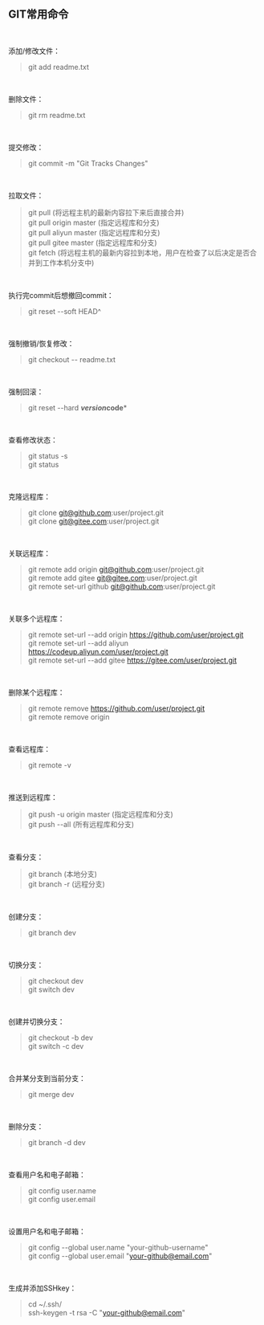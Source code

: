 ## GIT常用命令 ##

<br>

添加/修改文件：
> git add readme.txt

<br>

删除文件：
> git rm readme.txt

<br>

提交修改：
> git commit -m "Git Tracks Changes"

<br>

拉取文件：
> git pull               (将远程主机的最新内容拉下来后直接合并)  
> git pull origin master (指定远程库和分支)  
> git pull aliyun master (指定远程库和分支)  
> git pull gitee  master (指定远程库和分支)  
> git fetch              (将远程主机的最新内容拉到本地，用户在检查了以后决定是否合并到工作本机分支中)

<br>

执行完commit后想撤回commit：
> git reset --soft HEAD^

<br>

强制撤销/恢复修改：
> git checkout -- readme.txt

<br>

强制回滚：
> git reset --hard ***version*code***

<br>

查看修改状态：
> git status -s  
> git status

<br>

克隆远程库：
> git clone git@github.com:user/project.git  
> git clone git@gitee.com:user/project.git

<br>

关联远程库：
> git remote add     origin git@github.com:user/project.git  
> git remote add     gitee  git@gitee.com:user/project.git  
> git remote set-url github git@github.com:user/project.git

<br>

关联多个远程库：
> git remote set-url --add origin https://github.com/user/project.git  
> git remote set-url --add aliyun https://codeup.aliyun.com/user/project.git  
> git remote set-url --add gitee  https://gitee.com/user/project.git

<br>

删除某个远程库：
> git remote remove https://github.com/user/project.git  
> git remote remove origin

<br>

查看远程库：
> git remote -v

<br>

推送到远程库：
> git push -u origin master (指定远程库和分支)  
> git push --all            (所有远程库和分支)

<br>

查看分支：
> git branch    (本地分支)  
> git branch -r (远程分支)

<br>

创建分支：
> git branch dev

<br>

切换分支：
> git checkout dev  
> git switch dev

<br>

创建并切换分支：
> git checkout -b dev  
> git switch -c dev

<br>

合并某分支到当前分支：
> git merge dev

<br>

删除分支：
> git branch -d dev

<br>

查看用户名和电子邮箱：
> git config user.name  
> git config user.email

<br>

设置用户名和电子邮箱：
> git config --global user.name "your-github-username"  
> git config --global user.email "your-github@email.com"

<br>

生成并添加SSHkey：
> cd ~/.ssh/  
> ssh-keygen -t rsa -C "your-github@email.com"
